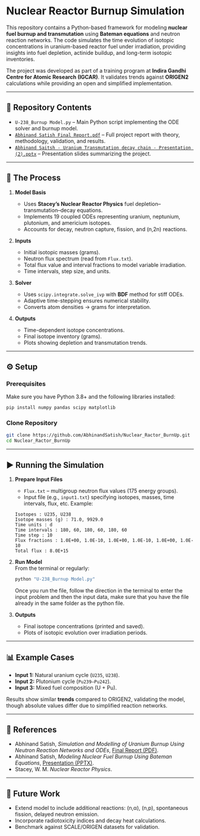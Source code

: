 # Nuclear Reactor Burnup Simulation  

This repository contains a Python-based framework for modeling **nuclear fuel burnup and transmutation** using **Bateman equations** and neutron reaction networks. The code simulates the time evolution of isotopic concentrations in uranium-based reactor fuel under irradiation, providing insights into fuel depletion, actinide buildup, and long-term isotopic inventories.  

The project was developed as part of a training program at **Indira Gandhi Centre for Atomic Research (IGCAR)**. It validates trends against **ORIGEN2** calculations while providing an open and simplified implementation.  

---

## 📂 Repository Contents  

- `U-238_Burnup Model.py` – Main Python script implementing the ODE solver and burnup model.  
- [`Abhinand Satish Final Report.pdf`](./Abhinand%20Satish%20Final%20Report.pdf) – Full project report with theory, methodology, validation, and results.  
- [`Abhinand Saitsh - Uranium Transmutation decay chain - Presentation (2).pptx`](./Abhinand%20Saitsh%20-%20Uranium%20Transmutation%20decay%20chain%20-%20Presentation%20(2).pptx) – Presentation slides summarizing the project.  

---

## 🔬 The Process  

1. **Model Basis**  
   - Uses **Stacey’s Nuclear Reactor Physics** fuel depletion–transmutation–decay equations.  
   - Implements 19 coupled ODEs representing uranium, neptunium, plutonium, and americium isotopes.  
   - Accounts for decay, neutron capture, fission, and (n,2n) reactions.  

2. **Inputs**  
   - Initial isotopic masses (grams).  
   - Neutron flux spectrum (read from `Flux.txt`).  
   - Total flux value and interval fractions to model variable irradiation.  
   - Time intervals, step size, and units.  

3. **Solver**  
   - Uses `scipy.integrate.solve_ivp` with **BDF** method for stiff ODEs.  
   - Adaptive time-stepping ensures numerical stability.  
   - Converts atom densities → grams for interpretation.  

4. **Outputs**  
   - Time-dependent isotope concentrations.  
   - Final isotope inventory (grams).  
   - Plots showing depletion and transmutation trends.  

---

## ⚙️ Setup  

### Prerequisites  
Make sure you have Python 3.8+ and the following libraries installed:  

```bash
pip install numpy pandas scipy matplotlib
```

### Clone Repository  
```bash
git clone https://github.com/AbhinandSatish/Nuclear_Ractor_BurnUp.git
cd Nuclear_Ractor_BurnUp
```

---

## ▶️ Running the Simulation  

1. **Prepare Input Files**  
   - `Flux.txt` – multigroup neutron flux values (175 energy groups).  
   - Input file (e.g., `input1.txt`) specifying isotopes, masses, time intervals, flux, etc. Example:  

   ```
   Isotopes : U235, U238
   Isotope masses (g) : 71.0, 9929.0
   Time units : d
   Time intervals : 180, 60, 180, 60, 180, 60
   Time step : 10
   Flux fractions : 1.0E+00, 1.0E-10, 1.0E+00, 1.0E-10, 1.0E+00, 1.0E-10
   Total flux : 8.0E+15
   ```

2. **Run Model**  
   From the terminal or regularly:  

   ```bash
   python "U-238_Burnup Model.py" 
   ```

   Once you run the file, follow the direction in the terminal to enter the input problem and then the input data, make sure that you have the file already in the same folder as the python file.  

3. **Outputs**  
   - Final isotope concentrations (printed and saved).  
   - Plots of isotopic evolution over irradiation periods.  

---

## 📊 Example Cases  

- **Input 1:** Natural uranium cycle (`U235`, `U238`).  
- **Input 2:** Plutonium cycle (`Pu239–Pu242`).  
- **Input 3:** Mixed fuel composition (U + Pu).  

Results show similar **trends** compared to ORIGEN2, validating the model, though absolute values differ due to simplified reaction networks.  

---

## 📑 References  

- Abhinand Satish, *Simulation and Modelling of Uranium Burnup Using Neutron Reaction Networks and ODEs*, [Final Report (PDF)](./Abhinand%20Satish%20Final%20Report.pdf).  
- Abhinand Satish, *Modeling Nuclear Fuel Burnup Using Bateman Equations*, [Presentation (PPTX)](./Abhinand%20Saitsh%20-%20Uranium%20Transmutation%20decay%20chain%20-%20Presentation%20(2).pptx).  
- Stacey, W. M. *Nuclear Reactor Physics*.  

---

## 🔮 Future Work  

- Extend model to include additional reactions: (n,α), (n,p), spontaneous fission, delayed neutron emission.  
- Incorporate radiotoxicity indices and decay heat calculations.  
- Benchmark against SCALE/ORIGEN datasets for validation.  
